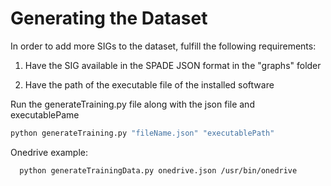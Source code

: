# Generating the Dataset

In order to add more SIGs to the dataset, fulfill the following requirements:

  1) Have the SIG available in the SPADE JSON format in the "graphs" folder

  2) Have the path of the executable file of the installed software

Run the generateTraining.py file along with the json file and executablePame

```bash
python generateTraining.py "fileName.json" "executablePath" 
```

Onedrive example:

```bash
  python generateTrainingData.py onedrive.json /usr/bin/onedrive
```


